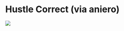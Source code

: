 <!--
id: 277335898
link: http://tumblr.atmos.org/post/277335898/hustle-correct-via-aniero
slug: hustle-correct-via-aniero
date: Thu Dec 10 2009 01:00:05 GMT-0800 (PST)
publish: 2009-12-010
tags: 
title: Hustle Correct (via aniero)
-->


Hustle Correct (via aniero)
===========================

![](http://25.media.tumblr.com/tumblr_kufic60HQP1qz4sngo1_400.jpg)

